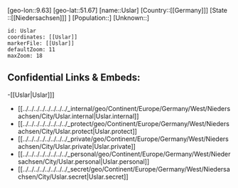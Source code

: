 ﻿---
location: [51.67,9.63]
mapzoom: [7,12] 
mapmarker: city 
type: City
tags:
- geo/City


SpocWebEntityId: 35131
isDeleted: false
confidential: public

---
[geo-lon::9.63]
[geo-lat::51.67]
[name::Uslar]
[Country::[[Germany]]]
[State ::[[Niedersachsen]]] ]
[Population::]
[Unknown::]


```leaflet
id: Uslar
coordinates: [[Uslar]]
markerFile: [[Uslar]]
defaultZoom: 11 
maxZoom: 18
```


## Confidential Links & Embeds: 
-[[Uslar|Uslar]]] 
- [[../../../../../../../../_internal/geo/Continent/Europe/Germany/West/Niedersachsen/City/Uslar.internal|Uslar.internal]] 
- [[../../../../../../../../_protect/geo/Continent/Europe/Germany/West/Niedersachsen/City/Uslar.protect|Uslar.protect]] 
- [[../../../../../../../../_private/geo/Continent/Europe/Germany/West/Niedersachsen/City/Uslar.private|Uslar.private]] 
- [[../../../../../../../../_personal/geo/Continent/Europe/Germany/West/Niedersachsen/City/Uslar.personal|Uslar.personal]] 
- [[../../../../../../../../_secret/geo/Continent/Europe/Germany/West/Niedersachsen/City/Uslar.secret|Uslar.secret]] 

